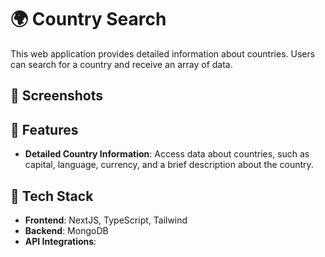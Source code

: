 # 🌍 Country Search

This web application provides detailed information about countries. Users can search for a country and receive an array of data.
<!-- , from general information to images generated by DALL·E AI API. -->

## 📸 Screenshots 
<!-- 
<div align="center">
  [![Demo Wide](./path_to_your_image/demo.gif)](https://www.youtube.com/link_to_your_demo)
  [![Demo Mobile](./path_to_your_image/demo2.gif)](https://www.youtube.com/link_to_your_demo)
</div> -->

## 🌟 Features 

- **Detailed Country Information**: Access data about countries, such as capital, language, currency, and a brief description about the country.

## 🚀 Tech Stack 

- **Frontend**: NextJS, TypeScript, Tailwind
- **Backend**: MongoDB
- **API Integrations**: 
